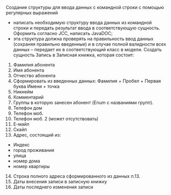 Создание структуры для ввода данных с командной строки с помощью регулярных выражений 
-	написать необходимую структуру ввода данных из командной строки и передать результат ввода в соответствующую сущность. Оформить согласно JCC,  написать JavaDOC;
-	эта структура должна проверять на правильность ввод данных (сохраняя правильно введенные) и в случае полной валидности всех данных – передает их в соответствующий класс в модели.
Создать сущность Запись в Записная книжка, которая состоит:
1.	Фамилия абонента 
2.	Имя абонента
3.	Отчество абонента
4.	Сформировать из введенных данных: Фамилия + Пробел + Первая буква Имени + точка
5.	Никнейм 
6.	Комментарий 
7.	Группы в которую занесен абонент (Enum с названиями групп).
8.	Телефон дом
9.	Телефон моб.
10.	Телефон моб. 2 (может отсутствовать)
11.	Е-майл
12.	Скайп
13.	Адрес, состоящий из:
- Индекс
- город проживания
- улица
- номер дома
- номер квартиры
14.	Строка полного адреса сформированного из данных п.13.
15.	Даты внесения записи в записную книжку
16.	Даты последнего изменения записи
